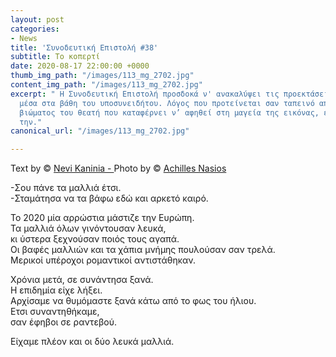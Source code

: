 ```yaml
---
layout: post
categories:
- News
title: 'Συνοδευτική Επιστολή #38'
subtitle: Το κοπερτί
date: 2020-08-17 22:00:00 +0000
thumb_img_path: "/images/113_mg_2702.jpg"
content_img_path: "/images/113_mg_2702.jpg"
excerpt: " Η Συνοδευτική Επιστολή προσδοκά ν' ανακαλύψει τις προεκτάσεις της εικόνας
  μέσα στα βάθη του υποσυνειδήτου. Λόγος που προτείνεται σαν ταπεινό απαύγασμα του
  βιώματος του θεατή που καταφέρνει ν’ αφηθεί στη μαγεία της εικόνας, επαναδημιουργώντας
  την."
canonical_url: "/images/113_mg_2702.jpg"

---
```

Text by © <a href="https://www.facebook.com/nevi.kaninia" target="blank">Nevi Kaninia - </a>Photo by © <a href="https://anikon.org/" target="blank">Achilles Nasios</a>

\-Σου πάνε τα μαλλιά έτσι.  
\-Σταμάτησα να τα βάφω εδώ και αρκετό καιρό.

Το 2020 μία αρρώστια μάστιζε την Ευρώπη.  
Τα μαλλιά όλων γινόντουσαν λευκά,   
κι ύστερα ξεχνούσαν ποιός τους αγαπά.  
Οι βαφές μαλλιών και τα χάπια μνήμης πουλούσαν σαν τρελά.   
Μερικοί υπέροχοι ρομαντικοί αντιστάθηκαν.

Χρόνια μετά, σε συνάντησα ξανά.  
Η επιδημία είχε λήξει.   
Αρχίσαμε να θυμόμαστε ξανά κάτω από το φως του ήλιου.   
Ετσι συναντηθήκαμε,  
σαν έφηβοι σε ραντεβού.

Είχαμε πλέον και οι δύο λευκά μαλλιά.